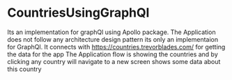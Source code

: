 # CountriesUsingGraphQl

Its an implementation for graphQl using Apollo package. 
The Application does not follow any architecture design pattern its only an implementaion for GraphQl.
It connects with  https://countries.trevorblades.com/ for getting the data for the app
The Application flow is showing the countries and by clicking any country will navigate to 
a new screen shows some data about this country
